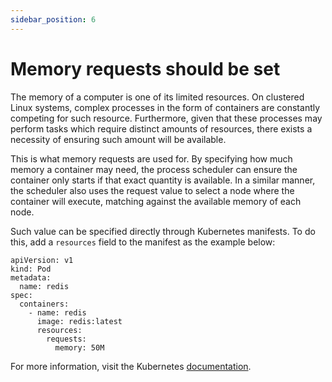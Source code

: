 ```yaml
---
sidebar_position: 6
---
```


# Memory requests should be set

The memory of a computer is one of its limited resources. On clustered
Linux systems, complex processes in the form of containers are
constantly competing for such resource. Furthermore, given that these
processes may perform tasks which require distinct amounts of resources,
there exists a necessity of ensuring such amount will be available.

This is what memory requests are used for. By specifying how much memory
a container may need, the process scheduler can ensure the container
only starts if that exact quantity is available. In a similar manner,
the scheduler also uses the request value to select a node where the
container will execute, matching against the available memory of each
node.

Such value can be specified directly through Kubernetes manifests. To do
this, add a `resources` field to the manifest as the example below:

```
apiVersion: v1
kind: Pod
metadata:
  name: redis
spec:
  containers:
    - name: redis
      image: redis:latest
      resources:
        requests:
          memory: 50M
```

For more information, visit the Kubernetes
[documentation](https://kubernetes.io/docs/tasks/configure-pod-container/assign-memory-resource).

